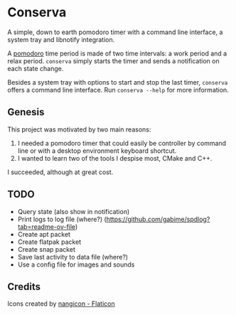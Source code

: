 # Conserva

A simple, down to earth pomodoro timer with a command line interface, a system tray and libnotify integration.

A [pomodoro](https://en.wikipedia.org/wiki/Pomodoro_Technique) time period is made of two time intervals: a work period and a relax period. `conserva` simply starts the timer and sends a notification on each state change.

Besides a system tray with options to start and stop the last timer, `conserva` offers a command line interface. Run `conserva --help` for more information.

## Genesis

This project was motivated by two main reasons:

 1. I needed a pomodoro timer that could easily be controller by command line or with a desktop environment keyboard shortcut.
 2. I wanted to learn two of the tools I despise most, CMake and C++.

I succeeded, although at great cost.

## TODO

 - Query state (also show in notification)
 - Print logs to log file (where?) (https://github.com/gabime/spdlog?tab=readme-ov-file)
 - Create apt packet
 - Create flatpak packet
 - Create snap packet
 - Save last activity to data file (where?)
 - Use a config file for images and sounds

## Credits

Icons created by [nangicon - Flaticon](https://www.flaticon.com/free-icons/pomodoro)
